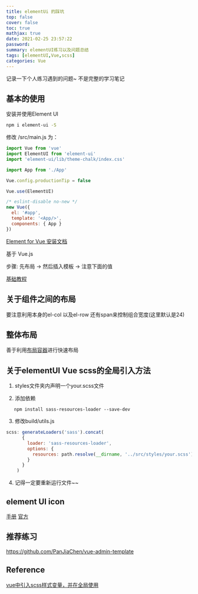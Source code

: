 ```yaml
---
title: elementUi 的踩坑
top: false
cover: false
toc: true
mathjax: true
date: 2021-02-25 23:57:22
password:
summary: elementUI练习以及问题总结
tags: [elementUI,Vue,scss]
categories: Vue
---
```


记录一下个人练习遇到的问题~ 不是完整的学习笔记

## 基本的使用

安装并使用Element UI

```sh
npm i element-ui -S
```

修改 /src/main.js 为：

```js
import Vue from 'vue'
import ElementUI from 'element-ui'
import 'element-ui/lib/theme-chalk/index.css'

import App from './App'

Vue.config.productionTip = false

Vue.use(ElementUI)

/* eslint-disable no-new */
new Vue({
  el: '#app',
  template: '<App/>',
  components: { App }
})
```

[Element for Vue 安装文档](https://element.eleme.cn/#/zh-CN/component/installation)

基于 Vue.js

步骤: 先布局 -> 然后插入模板 -> 注意下面的值

[基础教程](https://wdd.js.org/vue-vue-router-elementui-stupid-simple-dashboard.html)

## 关于组件之间的布局

要注意利用本身的el-col 以及el-row 还有span来控制组合宽度(这里默认是24)

## 整体布局

善于利用[布局容器](https://element.eleme.cn/#/zh-CN/component/container)进行快速布局

## 关于elementUI Vue scss的全局引入方法

1. styles文件夹内声明一个your.scss文件

2. 添加依赖

```
   npm install sass-resources-loader --save-dev
```
3. 修改build/utils.js

```js
scss: generateLoaders('sass').concat(
      {
        loader: 'sass-resources-loader',
        options: {
          resources: path.resolve(__dirname, '../src/styles/your.scss')
        }
      }
    )
```

4. 记得一定要重新运行文件~~

## element UI icon

[手册](https://www.elementscss.com/css.aspx?css=icons)
[官方](https://element.eleme.cn/#/zh-CN/component/icon)

## 推荐练习

https://github.com/PanJiaChen/vue-admin-template

## Reference

[vue中引入scss样式变量，并在全局使用](https://blog.csdn.net/m0_46156566/article/details/111387130)